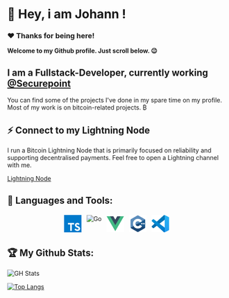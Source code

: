
# 👋 Hey, i am Johann !
### ❤️️ Thanks for being here!


**Welcome to my Github profile.
Just scroll below. 😉**


## I am a Fullstack-Developer, currently working [@Securepoint](https://github.com/Securepoint)
You can find some of the projects I've done in my spare time on my profile.
Most of my work is on bitcoin-related projects. ₿

## ⚡️ Connect to my Lightning Node

I run a Bitcoin Lightning Node that is primarily focused on reliability and supporting decentralised payments.
Feel free to open a Lightning channel with me.

[Lightning Node](https://amboss.space/node/0287474fce5db7481d8844981c5e2d4493a438b53226ee5316dd0feb8e12b1c0f7
)

## 🧰 Languages and Tools:
<p align="center">

<img src="https://raw.githubusercontent.com/github/explore/80688e429a7d4ef2fca1e82350fe8e3517d3494d/topics/typescript/typescript.png" alt="Typescript" height="40" style="vertical-align:top; margin:4px">
<img src="https://go.dev/blog/go-brand/Go-Logo/PNG/Go-Logo_Blue.png" alt="Go" height="40" style="vertical-align:top; margin:4px">
<img src="https://raw.githubusercontent.com/github/explore/80688e429a7d4ef2fca1e82350fe8e3517d3494d/topics/vue/vue.png" alt="css" height="40" style="vertical-align:top; margin:4px">
<img src="https://raw.githubusercontent.com/github/explore/80688e429a7d4ef2fca1e82350fe8e3517d3494d/topics/cpp/cpp.png" alt="Cpp" height="40" style="vertical-align:top; margin:4px">
<img src="https://raw.githubusercontent.com/github/explore/80688e429a7d4ef2fca1e82350fe8e3517d3494d/topics/visual-studio-code/visual-studio-code.png" alt="VS Code" height="40" style="vertical-align:top; margin:4px">

## 🏆  My Github Stats:
![GH Stats](https://github-readme-stats.vercel.app/api?username=Primexz&theme=transparent)

[![Top Langs](https://github-readme-stats.vercel.app/api/top-langs/?username=Primexz&theme=transparent)](https://github.com/anuraghazra/github-readme-stats)




